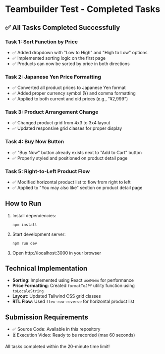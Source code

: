 # Teambuilder Test - Completed Tasks

## ✅ All Tasks Completed Successfully

### Task 1: Sort Function by Price
- ✅ Added dropdown with "Low to High" and "High to Low" options
- ✅ Implemented sorting logic on the first page
- ✅ Products can now be sorted by price in both directions

### Task 2: Japanese Yen Price Formatting
- ✅ Converted all product prices to Japanese Yen format
- ✅ Added proper currency symbol (¥) and comma formatting
- ✅ Applied to both current and old prices (e.g., "¥2,999")

### Task 3: Product Arrangement Change
- ✅ Changed product grid from 4x3 to 3x4 layout
- ✅ Updated responsive grid classes for proper display

### Task 4: Buy Now Button
- ✅ "Buy Now" button already exists next to "Add to Cart" button
- ✅ Properly styled and positioned on product detail page

### Task 5: Right-to-Left Product Flow
- ✅ Modified horizontal product list to flow from right to left
- ✅ Applied to "You may also like" section on product detail page

## How to Run

1. Install dependencies:
   ```bash
   npm install
   ```

2. Start development server:
   ```bash
   npm run dev
   ```

3. Open http://localhost:3000 in your browser

## Technical Implementation

- **Sorting**: Implemented using React `useMemo` for performance
- **Price Formatting**: Created `formatToJPY` utility function using `toLocaleString`
- **Layout**: Updated Tailwind CSS grid classes
- **RTL Flow**: Used `flex-row-reverse` for horizontal product list

## Submission Requirements
- ✅ Source Code: Available in this repository
- ⏳ Execution Video: Ready to be recorded (max 60 seconds)

All tasks completed within the 20-minute time limit!
